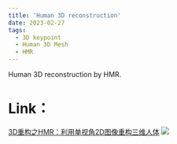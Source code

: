 ```yaml
---
title: 'Human 3D reconstruction'
date: 2023-02-27
tags:
  - 3D keypoint
  - Human 3D Mesh
  - HMR
---
```


Human 3D reconstruction by HMR.

Link：
======
<a href="https://zhuanlan.zhihu.com/p/609841192">3D重构之HMR：利用单视角2D图像重构三维人体</a>
<img src="https://img.shields.io/badge/in-%E7%9F%A5%E4%B9%8E-blue">&emsp;

